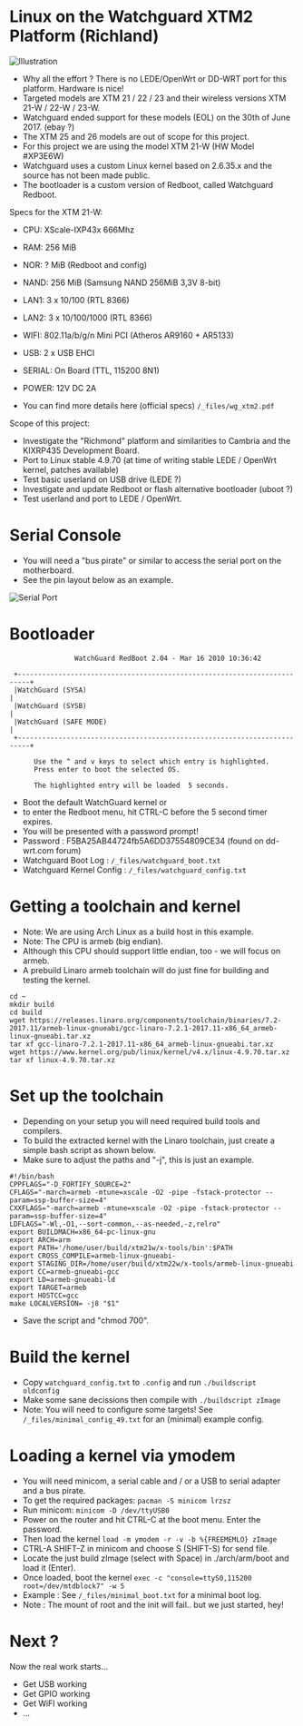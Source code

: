 # Linux on the Watchguard XTM2 Platform (Richland)

![Illustration](https://github.com/greguu/linux_kernel_xtm2_richland/blob/master/_files/XTM-2-rearview.jpg)

- Why all the effort ? There is no LEDE/OpenWrt or DD-WRT port for this platform. Hardware is nice!
- Targeted models are XTM 21 / 22 / 23 and their wireless versions XTM 21-W / 22-W / 23-W.
- Watchguard ended support for these models (EOL) on the 30th of June 2017. (ebay ?)
- The XTM 25 and 26 models are out of scope for this project.
- For this project we are using the model XTM 21-W (HW Model #XP3E6W)
- Watchguard uses a custom Linux kernel based on 2.6.35.x and the source has not been made public.
- The bootloader is a custom version of Redboot, called Watchguard Redboot.

Specs for the XTM 21-W:

- CPU: XScale-IXP43x 666Mhz
- RAM: 256 MiB
- NOR: ? MiB (Redboot and config)
- NAND: 256 MiB (Samsung NAND 256MiB 3,3V 8-bit)
- LAN1: 3 x 10/100 (RTL 8366)
- LAN2: 3 x 10/100/1000 (RTL 8366)
- WIFI: 802.11a/b/g/n Mini PCI (Atheros AR9160 + AR5133)
- USB: 2 x USB EHCI
- SERIAL: On Board (TTL, 115200 8N1)
- POWER: 12V DC 2A

- You can find more details here (official specs)  ```/_files/wg_xtm2.pdf```

Scope of this project:

- Investigate the "Richmond" platform and similarities to Cambria and the KIXRP435 Development Board.
- Port to Linux stable 4.9.70 (at time of writing stable LEDE / OpenWrt kernel, patches available)
- Test basic userland on USB drive (LEDE ?)
- Investigate and update Redboot or flash alternative bootloader (uboot ?)
- Test userland and port to LEDE / OpenWrt.


# Serial Console

- You will need a "bus pirate" or similar to access the serial port on the motherboard.
- See the pin layout below as an example.

![Serial Port](https://github.com/greguu/linux_kernel_xtm2_richland/blob/master/_files/board_pin.png)


# Bootloader
```
                WatchGuard RedBoot 2.04 - Mar 16 2010 10:36:42

 +-------------------------------------------------------------------------+
 |WatchGuard (SYSA)                                                        |
 |WatchGuard (SYSB)                                                        |
 |WatchGuard (SAFE MODE)                                                   |
 +-------------------------------------------------------------------------+

      Use the ^ and v keys to select which entry is highlighted.
      Press enter to boot the selected OS.

      The highlighted entry will be loaded  5 seconds.
```
- Boot the default WatchGuard kernel or
- to enter the Redboot menu, hit CTRL-C before the 5 second timer expires.
- You will be presented with a password prompt!
- Password : F5BA25AB44724fb5A6DD37554809CE34 (found on dd-wrt.com forum)
- Watchguard Boot Log : ```/_files/watchguard_boot.txt```
- Watchguard Kernel Config : ```/_files/watchguard_config.txt```

# Getting a toolchain and kernel

- Note: We are using Arch Linux as a build host in this example.
- Note: The CPU is armeb (big endian).
- Although this CPU should support little endian, too - we will focus on armeb.
- A prebuild Linaro armeb toolchain will do just fine for building and testing the kernel.

```
cd ~
mkdir build
cd build
wget https://releases.linaro.org/components/toolchain/binaries/7.2-2017.11/armeb-linux-gnueabi/gcc-linaro-7.2.1-2017.11-x86_64_armeb-linux-gnueabi.tar.xz
tar xf gcc-linaro-7.2.1-2017.11-x86_64_armeb-linux-gnueabi.tar.xz
wget https://www.kernel.org/pub/linux/kernel/v4.x/linux-4.9.70.tar.xz
tar xf linux-4.9.70.tar.xz
```

# Set up the toolchain

- Depending on your setup you will need required build tools and compilers.
- To build the extracted kernel with the Linaro toolchain, just create a simple bash script as shown below.
- Make sure to adjust the paths and "-j", this is just an example.

```
#!/bin/bash
CPPFLAGS="-D_FORTIFY_SOURCE=2"
CFLAGS="-march=armeb -mtune=xscale -O2 -pipe -fstack-protector --param=ssp-buffer-size=4"
CXXFLAGS="-march=armeb -mtune=xscale -O2 -pipe -fstack-protector --param=ssp-buffer-size=4"
LDFLAGS="-Wl,-O1,--sort-common,--as-needed,-z,relro"
export BUILDMACH=x86_64-pc-linux-gnu
export ARCH=arm
export PATH='/home/user/build/xtm21w/x-tools/bin':$PATH
export CROSS_COMPILE=armeb-linux-gnueabi-
export STAGING_DIR=/home/user/build/xtm22w/x-tools/armeb-linux-gnueabi
export CC=armeb-gnueabi-gcc
export LD=armeb-gnueabi-ld
export TARGET=armeb
export HOSTCC=gcc
make LOCALVERSION= -j8 "$1"
```
- Save the script and "chmod 700".

# Build the kernel

- Copy ```watchguard_config.txt``` to ```.config``` and run ```./buildscript oldconfig```
- Make some sane decissions then compile with ```./buildscript zImage```
- Note: You will need to configure some targets! See ```/_files/minimal_config_49.txt``` for an (minimal) example config.

# Loading a kernel via ymodem

- You will need minicom, a serial cable and / or a USB to serial adapter and a bus pirate.
- To get the required packages: ```pacman -S minicom lrzsz```
- Run minicom: ```minicom -D /dev/ttyUSB0```
- Power on the router and hit CTRL-C at the boot menu. Enter the password.
- Then load the kernel ```load -m ymodem -r -v -b %{FREEMEMLO} zImage```
- CTRL-A SHIFT-Z in minicom and choose S (SHIFT-S) for send file.
- Locate the just build zImage (select with Space) in ./arch/arm/boot and load it (Enter).
- Once loaded, boot the kernel ```exec -c "console=ttyS0,115200 root=/dev/mtdblock7" -w 5```
- Example : See ```/_files/minimal_boot.txt``` for a minimal boot log.
- Note : The mount of root and the init will fail.. but we just started, hey!

# Next ?

Now the real work starts...

- Get USB working
- Get GPIO working
- Get WiFI working
- ...




